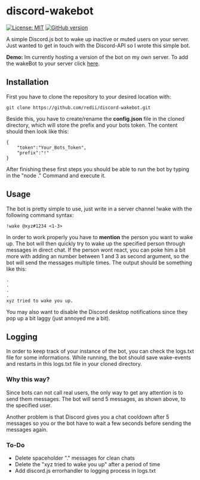 # discord-wakebot 
[![License: MIT](https://img.shields.io/badge/License-MIT-yellow.svg)](https://opensource.org/licenses/MIT) [![GitHub version](https://badge.fury.io/gh/redii%2Fdiscord-wakebot.svg)](https://badge.fury.io/gh/redii%2Fdiscord-wakebot)

A simple Discord.js bot to wake up inactive or muted users on your server. Just wanted to get in touch with the Discord-API so I wrote this simple bot.

**Demo:** Im currently hosting a version of the bot on my own server. To add the wakeBot to your server click [here](https://discordapp.com/oauth2/authorize?client_id=362303227871625219&scope=bot&permissions=1117184).

## Installation
First you have to clone the repository to your desired location with:

    git clone https://github.com/redii/discord-wakebot.git

Beside this, you have to create/rename the **config.json** file in the cloned directory, which will store the prefix and your bots token. The content should then look like this:

    {
        "token":"Your_Bots_Token",
        "prefix":"!"
    }

After finishing these first steps you should be able to run the bot by typing in the "node ." Command and execute it. 

## Usage
The bot is pretty simple to use, just write in a server channel !wake with the following command syntax:

    !wake @xyz#1234 <1-3>

In order to work properly you have to **mention** the person you want to wake up. The bot will then quickly try to wake up the specified person through messages in direct chat. If the person wont react, you can poke him a bit more with adding an number between 1 and 3 as second argument, so the bot will send the messages multiple times. The output should be something like this:

    .
    .
    .
    .
    xyz tried to wake you up.

You may also want to disable the Discord desktop notifications since they pop up a bit laggy (just annoyed me a bit).

## Logging
In order to keep track of your instance of the bot, you can check the logs.txt file for some informations. While running, the bot should save wake-events and restarts in this logs.txt file in your cloned directory.

### Why this way?
Since bots can not call real users, the only way to get any attention is to send them messages. The bot will send 5 messages, as shown above, to the specified user.

Another problem is that Discord gives you a chat cooldown after 5 messages so you or the bot have to wait a few seconds before sending the messages again.

### To-Do
* Delete spaceholder "." messages for clean chats
* Delete the "xyz tried to wake you up" after a period of time
* Add discord.js errorhandler to logging process in logs.txt
